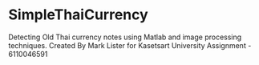 # SimpleThaiCurrency
Detecting Old Thai currency notes using Matlab and image processing techniques.
Created By Mark Lister for Kasetsart University Assignment - 6110046591
